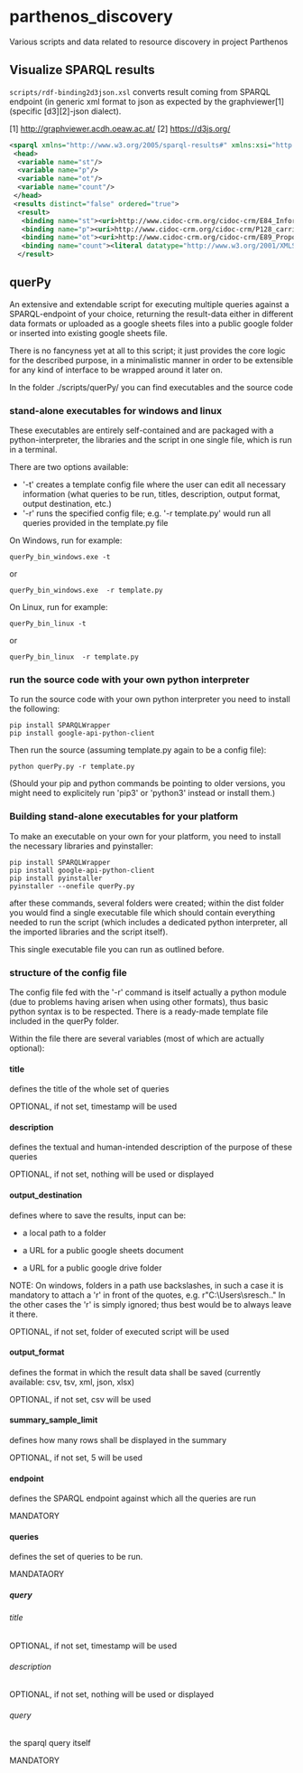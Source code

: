 # parthenos_discovery
Various scripts and data related to resource discovery in project Parthenos

## Visualize SPARQL results

`scripts/rdf-binding2d3json.xsl` converts result coming from SPARQL endpoint (in generic xml format to json as expected by the graphviewer[1] (specific [d3][2]-json dialect).

[1] http://graphviewer.acdh.oeaw.ac.at/
[2] https://d3js.org/

```xml
<sparql xmlns="http://www.w3.org/2005/sparql-results#" xmlns:xsi="http://www.w3.org/2001/XMLSchema-instance" xsi:schemaLocation="http://www.w3.org/2001/sw/DataAccess/rf1/result2.xsd">
 <head>
  <variable name="st"/>
  <variable name="p"/>
  <variable name="ot"/>
  <variable name="count"/>
 </head>
 <results distinct="false" ordered="true">
  <result>
   <binding name="st"><uri>http://www.cidoc-crm.org/cidoc-crm/E84_Information_Carrier</uri></binding>
   <binding name="p"><uri>http://www.cidoc-crm.org/cidoc-crm/P128_carries</uri></binding>
   <binding name="ot"><uri>http://www.cidoc-crm.org/cidoc-crm/E89_Propositional_object</uri></binding>
   <binding name="count"><literal datatype="http://www.w3.org/2001/XMLSchema#integer">428147</literal></binding>
  </result>
```


## querPy

An extensive and extendable script for executing multiple queries against a SPARQL-endpoint of your choice, returning the result-data either in different data formats or uploaded as a google sheets files into a public google folder or inserted into existing google sheets file.

There is no fancyness yet at all to this script; it just provides the core logic for the described purpose, in a minimalistic manner in order to be extensible for any kind of interface to be wrapped around it later on. 

In the folder ./scripts/querPy/ you can find executables and the source code

### stand-alone executables for windows and linux

These executables are entirely self-contained and are packaged with a python-interpreter, the libraries and the script in one single file, which is run in a terminal.

There are two options available: 
* '-t' creates a template config file where the user can edit all necessary information (what queries to be run, titles, description, output format, output destination, etc.)
* '-r' runs the specified config file; e.g. '-r template.py' would run all queries provided in the template.py file

On Windows, run for example:

```querPy_bin_windows.exe -t```

or 

```querPy_bin_windows.exe  -r template.py```

On Linux, run for example:

```querPy_bin_linux -t```

or 

```querPy_bin_linux  -r template.py```




### run the source code with your own python interpreter

To run the source code with your own python interpreter you need to install the following:

```
pip install SPARQLWrapper
pip install google-api-python-client
```

Then run the source (assuming template.py again to be a config file):
```
python querPy.py -r template.py
```

(Should your pip and python commands be pointing to older versions, you might need to explicitely run 'pip3' or 'python3' instead or install them.)


### Building stand-alone executables for your platform

To make an executable on your own for your platform, you need to install the necessary libraries and pyinstaller:

```
pip install SPARQLWrapper
pip install google-api-python-client
pip install pyinstaller
pyinstaller --onefile querPy.py
```

after these commands, several folders were created; within the dist folder you would find a single executable file which should contain everything needed to run the script (which includes a dedicated python interpreter, all the imported libraries and the script itself).

This single executable file you can run as outlined before.


### structure of the config file

The config file fed with the '-r' command is itself actually a python module (due to problems having arisen when using other formats), thus basic python syntax is to be respected. There is a ready-made template file included in the querPy folder.

Within the file there are several variables (most of which are actually optional):

#### title
defines the title of the whole set of queries

OPTIONAL, if not set, timestamp will be used

#### description
defines the textual and human-intended description of the purpose of these queries

OPTIONAL, if not set, nothing will be used or displayed

#### output_destination
defines where to save the results, input can be: 

* a local path to a folder 

* a URL for a public google sheets document  

* a URL for a public google drive folder

NOTE: On windows, folders in a path use backslashes, in such a case it is mandatory to attach a 'r' in front of the quotes, e.g. r"C:\Users\sresch\.."
In the other cases the 'r' is simply ignored; thus best would be to always leave it there.

OPTIONAL, if not set, folder of executed script will be used

#### output_format
defines the format in which the result data shall be saved (currently available: csv, tsv, xml, json, xlsx)

OPTIONAL, if not set, csv will be used

#### summary_sample_limit
defines how many rows shall be displayed in the summary

OPTIONAL, if not set, 5 will be used

#### endpoint
defines the SPARQL endpoint against which all the queries are run

MANDATORY

#### queries
defines the set of queries to be run. 

MANDATAORY

##### query

###### title

OPTIONAL, if not set, timestamp will be used

###### description

OPTIONAL, if not set, nothing will be used or displayed

###### query
the sparql query itself

MANDATORY
